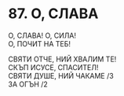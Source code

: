 # 87. О, СЛАВА  
  
О, СЛАВА! О, СИЛА!  
О, ПОЧИТ НА ТЕБ!  
  
СВЯТИ ОТЧЕ, НИЙ ХВАЛИМ ТЕ!  
СКЪП ИСУСЕ, СПАСИТЕЛ!  
СВЯТИ ДУШЕ, НИЙ ЧАКАМЕ /3  
ЗА ОГЪН /2  
